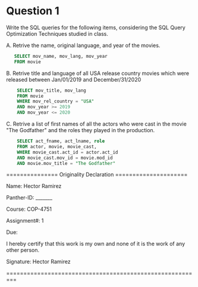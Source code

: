 # Question 1 
Write the SQL queries for the following items, considering the SQL Query Optimization Techniques studied in class.

A. Retrive the name, original language, and year of the movies.

 ```sql
    SELECT mov_name, mov_lang, mov_year 
    FROM movie
```

B. Retrive title and language of all USA release country movies which were released between Jan/01/2019 and December/31/2020

```sql
    SELECT mov_title, mov_lang 
    FROM movie
    WHERE mov_rel_country = "USA" 
    AND mov_year >= 2019 
    AND mov_year <= 2020
```

C. Retrive a list of first names of all the actors who were cast in the movie "The Godfather" and the roles they played in the production.

```sql
    SELECT act_fname, act_lname, role 
    FROM actor, movie, movie_cast, 
    WHERE movie_cast.act_id = actor.act_id 
    AND movie_cast.mov_id = movie.mod_id 
    AND movie.mov_title = "The Godfather"
```











=============== Originality Declaration =====================

Name: Hector Ramirez

Panther-ID: _______

Course: COP-4751

Assignment#: 1

Due: 

I hereby certify that this work is my own and none of it is the work of any other person.

Signature: Hector Ramirez

=========================================================